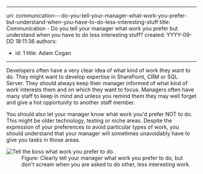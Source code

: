 

---
uri: communication---do-you-tell-your-manager-what-work-you-prefer-but-understand-when-you-have-to-do-less-interesting-stuff
title: Communication - Do you tell your manager what work you prefer but understand when you have to do less interesting stuff?
created: YYYY-09-DD 18:11:36
authors:
  - id: 1
    title: Adam Cogan
---




<span class='intro'> <p>Developers often have a very clear idea of what kind of work they want to do. They might want to develop expertise in SharePoint, CRM or SQL Server. They should always keep their manager&#160;informed of what kind of work interests them and on which they want to focus. Managers often have many staff to keep in mind and unless you remind them they may well forget and give a hot opportunity to another staff member. <br></p> </span>

<p>You should also let your manager know what work you'd prefer NOT to do. This might be older technology, testing or niche areas. Despite the expression of your preferences to avoid particular types of work, you should understand that your manager will sometimes unavoidably have to give you tasks in those areas. </p>
               <dl class="image">
                 <dt>
                    <img alt="Tell the boss what work you prefer to do." src="/PublishingImages/PreferStuff.jpg" />
                  </dt>
                  <dd>
                    Figure&#58; Clearly tell your manager what work you prefer to do, but don't scream when you are asked to do other, less interesting work.              
                   </dd>
                </dl>



